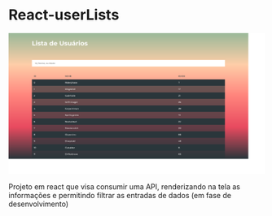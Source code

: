 # React-userLists

![image](./img/banner.png)

Projeto em react que visa consumir uma API, renderizando na tela as informações e permitindo filtrar as entradas de dados
(em fase de desenvolvimento)

